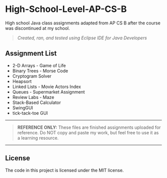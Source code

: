# High-School-Level-AP-CS-B
High school Java class assignments adapted from AP CS B after the course was discontinued at my school.
>*Created, ran, and tested using Eclipse IDE for Java Developers*


## Assignment List
- 2-D Arrays - Game of Life
- Binary Trees - Morse Code
- Cryptogram Solver
- Heapsort
- Linked Lists - Movie Actors Index
- Queues - Supermarket Assignment
- Review Labs - Maze
- Stack-Based Calculator
- SwingGUI
- tick-tack-toe GUI


---
> **REFERENCE ONLY:** These files are finished assignments uploaded for reference. Do NOT copy and paste my work, but feel free to use it as a learning resource.
---


## License
The code in this project is licensed under the MIT license.
